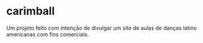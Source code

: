 # carimball
Um projeto feito com intenção de divulgar um site de aulas de danças latino americanas com fins comerciais.
